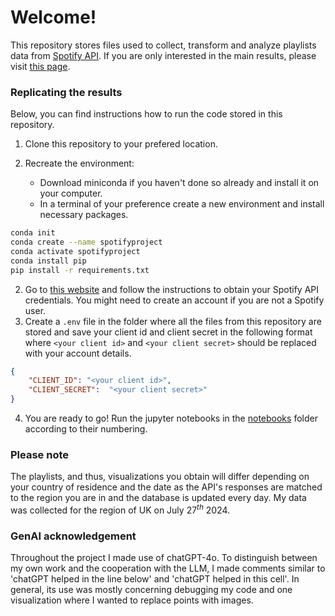 # Welcome!
This repository stores files used to collect, transform and analyze playlists data from [Spotify API](https://developer.spotify.com/documentation/web-api). If you are only interested in the main results, please visit [this page](https://adamwadolowski.github.io/spotify-playlists-EDA/).


### Replicating the results
Below, you can find instructions how to run the code stored in this repository.

1. Clone this repository to your prefered location.

2. Recreate the environment:
    + Download miniconda if you haven't done so already and install it on your computer.
    + In a terminal of your preference create a new environment and install necessary packages.
```bash
conda init
conda create --name spotifyproject
conda activate spotifyproject
conda install pip
pip install -r requirements.txt
```
2. Go to [this website](https://developer.spotify.com/documentation/web-api) and follow the instructions to obtain your Spotify API credentials. You might need to create an account if you are not a Spotify user.
3. Create a `.env` file in the folder where all the files from this repository are stored and save your client id and client secret in the following format where `<your client id>` and `<your client secret>` should be replaced with your account details. 
```json
{
    "CLIENT_ID": "<your client id>",
    "CLIENT_SECRET":  "<your client secret>"
}
```

4. You are ready to go! Run the jupyter notebooks in the [notebooks](/notebooks) folder according to their numbering.

### Please note
The playlists, and thus, visualizations you obtain will differ depending on your country of residence and the date as the API's responses are matched to the region you are in and the database is updated every day. My data was collected for the region of UK on July $27^{th}$ 2024.


### GenAI acknowledgement
Throughout the project I made use of chatGPT-4o. To distinguish between my own work and the cooperation with the LLM, I made comments similar to 'chatGPT helped in the line below' and 'chatGPT helped in this cell'. In general, its use was mostly concerning debugging my code and one visualization where I wanted to replace points with images.
